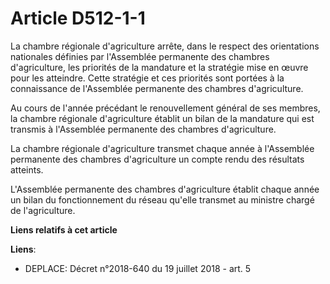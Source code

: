 # Article D512-1-1

La chambre régionale d'agriculture arrête, dans le respect des orientations nationales définies par l'Assemblée permanente
des chambres d'agriculture, les priorités de la mandature et la stratégie mise en œuvre pour les atteindre. Cette stratégie
et ces priorités sont portées à la connaissance de l'Assemblée permanente des chambres d'agriculture. 

Au cours de l'année précédant le renouvellement général de ses membres, la chambre régionale d'agriculture établit un bilan
de la mandature qui est transmis à l'Assemblée permanente des chambres d'agriculture. 

La chambre régionale d'agriculture transmet chaque année à l'Assemblée permanente des chambres d'agriculture un compte rendu
des résultats atteints. 

L'Assemblée permanente des chambres d'agriculture établit chaque année un bilan du fonctionnement du réseau qu'elle transmet
au ministre chargé de l'agriculture.

**Liens relatifs à cet article**

**Liens**:

  - DEPLACE: Décret n°2018-640 du 19 juillet 2018 - art. 5
